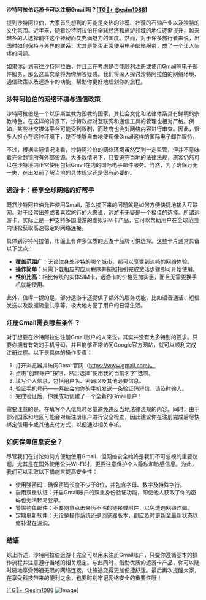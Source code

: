 **沙特阿拉伯远游卡可以注册Gmail吗？[[TG💪+ @esim1088](https://t.me/s/esim1088)]**

提到沙特阿拉伯，大家首先想到的可能是炎热的沙漠、壮观的石油产业以及独特的文化氛围。近年来，随着沙特阿拉伯在全球经济和旅游领域的地位逐渐提升，越来越多的人选择前往这个神秘而又充满魅力的国度。然而，对于许多旅行者来说，出国时如何保持与外界的联系，尤其是能否正常使用电子邮箱服务，成了一个让人头疼的问题。

如果你计划前往沙特阿拉伯，并且正在考虑是否能顺利注册或使用Gmail等电子邮件服务，那么这篇文章将为你解答疑惑。我们将深入探讨沙特阿拉伯的网络环境、通信政策以及远游卡的功能，帮助你更好地规划你的旅程。

### 沙特阿拉伯的网络环境与通信政策

沙特阿拉伯是一个以伊斯兰教为国教的国家，其社会文化和法律体系具有鲜明的宗教特色。在这样的背景下，沙特政府对互联网和通信工具的管理也相对严格。例如，某些社交媒体平台可能受到限制，而政府也会对网络内容进行审查。因此，很多人担心在这种环境下，是否能够自由地使用像Gmail这样的国际电子邮件服务。

不过，根据实际情况来看，沙特阿拉伯的网络环境虽然受到一定监管，但并不意味着完全封锁所有外部资源。大多数情况下，只要遵守当地的法律法规，旅客仍然可以在沙特境内正常使用包括Gmail在内的国际电子邮件服务。当然，为了确保万无一失，在出发前了解当地的具体规定还是很有必要的。

### 远游卡：畅享全球网络的好帮手

既然沙特阿拉伯允许使用Gmail，那么接下来的问题就是如何方便快捷地接入互联网。对于经常出差或者喜欢旅行的人来说，远游卡无疑是一个极佳的选择。所谓远游卡，实际上是一种支持多国漫游的虚拟SIM卡产品，它可以帮助用户在全球范围内轻松获取高速稳定的网络连接。

具体到沙特阿拉伯，市面上有许多优质的远游卡品牌可供选择。这些卡片通常具备以下优点：
- **覆盖范围广**：无论你身处沙特的哪个城市，都可以享受到流畅的网络体验。
- **操作简单**：只需下载相应的应用程序并按照指引完成激活步骤即可开始使用。
- **性价比高**：相比传统的实体SIM卡，远游卡的价格更加实惠，而且无需更换手机就能使用。

此外，值得一提的是，部分远游卡还提供了额外的服务功能，比如语音通话、短信发送以及数据流量共享等，极大地方便了用户的日常生活。

### 注册Gmail需要哪些条件？

对于想要在沙特阿拉伯注册Gmail账户的人来说，其实并没有太多特别的要求。只要你拥有有效的手机号码，并且能够正常访问Google官方网站，就可以顺利完成注册过程。以下是具体的操作步骤：

1. 打开浏览器并访问Gmail官网（https://www.gmail.com）。
2. 点击“创建账户”按钮，然后选择“使用我的当前名字”选项。
3. 填写个人信息，包括用户名、密码以及其他必要信息。
4. 验证手机号码——系统会向你的手机发送一条验证码短信，请及时输入。
5. 完成验证后，你就成功创建了一个全新的Gmail账户！

需要注意的是，在填写个人信息时尽量避免违反当地法律法规的内容。同时，由于部分国家和地区可能会对新注册账户进行安全检查，因此建议你在注册完成后尽快绑定信用卡或其他支付方式，以便通过相关审核。

### 如何保障信息安全？

尽管我们在讨论如何方便地使用Gmail，但网络安全始终是我们不可忽视的重要议题。尤其是在国外使用公共Wi-Fi时，更要注意保护个人隐私和敏感信息。为此，我们可以采取以下措施来提高安全性：

- 使用强密码：确保密码长度不少于8位，并包含字母、数字及特殊字符。
- 启用双重认证：开启Gmail账户的双重身份验证功能，即使他人获取了你的密码也无法轻易登录。
- 警惕钓鱼邮件：不要随意点击来历不明的链接或附件，以免遭遇网络诈骗。
- 定期更新软件：无论是操作系统还是浏览器版本，都应及时更新至最新状态以修补潜在漏洞。

### 结语

综上所述，沙特阿拉伯远游卡完全可以用来注册Gmail账户，只要你遵循基本的操作流程并注意遵守当地的相关规定。与此同时，借助优质的远游卡产品，你可以随时随地享受畅通无阻的网络连接，让旅途变得更加便捷舒适。最后再次提醒大家，在享受科技带来的便利之余，也要时刻牢记网络安全的重要性哦！

[[TG💪+ @esim1088](https://t.me/s/esim1088) ![Image](https://i.postimg.cc/4NQfJmqS/Snipaste-2025-05-13-00-14-12.png)]